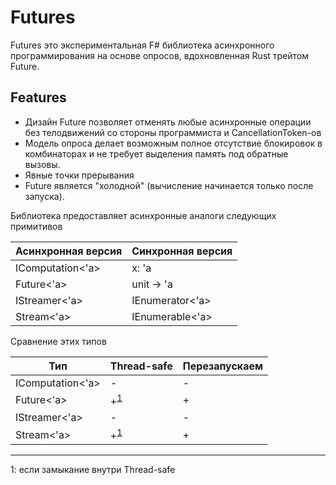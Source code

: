 
# Futures

Futures это экспериментальная F# библиотека асинхронного программирования
на основе опросов, вдохновленная Rust трейтом Future.

## Features
- Дизайн Future позволяет отменять любые асинхронные операции
  без телодвижений со стороны программиста и CancellationToken-ов
- Модель опроса делает возможным полное отсутствие блокировок в комбинаторах
  и не требует выделения память под обратные вызовы.
- Явные точки прерывания
- Future является "холодной" (вычисление начинается только после запуска).


Библиотека предоставляет асинхронные аналоги следующих примитивов

| Асинхронная версия | Синхронная версия |
| ------------------ | ----------------- |
| IComputation<'a>   | x: 'a             |
| Future<'a>         | unit -> 'a        |
| IStreamer<'a>      | IEnumerator<'a>   |
| Stream<'a>         | IEnumerable<'a>   |

Сравнение этих типов

| Тип              | Thread-safe                     | Перезапускаем |
| ---------------- | ------------------------------- | ------------- |
| IComputation<'a> | -                               | -             |
| Future<'a>       | +<sup name="a1">[1](#f1)</sup>  | +             |
| IStreamer<'a>    | -                               | -             |
| Stream<'a>       | +<sup name="a1">[1](#f1)</sup>  | +             |

----
<a name="f1">1</a>: если замыкание внутри Thread-safe


